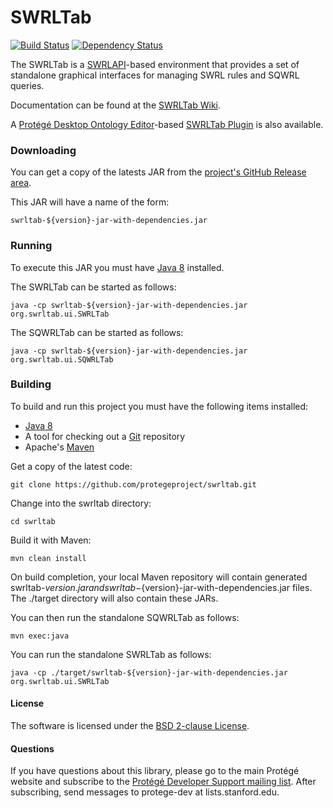 SWRLTab
=======

[![Build Status](https://travis-ci.org/protegeproject/swrltab.svg?branch=master)](https://travis-ci.org/protegeproject/swrltab)
[![Dependency Status](https://www.versioneye.com/user/projects/56a278759b5998003c000083/badge.svg?style=flat)](https://www.versioneye.com/user/projects/56a278759b5998003c000083)

The SWRLTab is a [SWRLAPI](https://github.com/protegeproject/swrlapi/wiki)-based environment that provides a set of standalone graphical interfaces for managing SWRL rules and SQWRL queries. 

Documentation can be found at the [SWRLTab Wiki](https://github.com/protegeproject/swrltab/wiki).

A [Protégé Desktop Ontology Editor](http://protege.stanford.edu)-based [SWRLTab Plugin](https://github.com/protegeproject/swrltab-plugin/wiki) is also available.

### Downloading

You can get a copy of the latests JAR from the [project's GitHub Release area](https://github.com/protegeproject/swrltab/releases).

This JAR will have a name of the form:

    swrltab-${version}-jar-with-dependencies.jar
 
### Running

To execute this JAR you must have [Java 8](http://www.oracle.com/technetwork/java/javase/downloads/index.html) installed.

The SWRLTab can be started as follows:

    java -cp swrltab-${version}-jar-with-dependencies.jar org.swrltab.ui.SWRLTab 

The SQWRLTab can be started as follows:

    java -cp swrltab-${version}-jar-with-dependencies.jar org.swrltab.ui.SQWRLTab 

### Building

To build and run this project you must have the following items installed:

+ [Java 8](http://www.oracle.com/technetwork/java/javase/downloads/index.html)
+ A tool for checking out a [Git](http://git-scm.com/) repository
+ Apache's [Maven](http://maven.apache.org/index.html)

Get a copy of the latest code:

    git clone https://github.com/protegeproject/swrltab.git 

Change into the swrltab directory:

    cd swrltab

Build it with Maven:

    mvn clean install

On build completion, your local Maven repository will contain generated swrltab-${version}.jar and swrltab-${version}-jar-with-dependencies.jar files.
The ./target directory will also contain these JARs.

You can then run the standalone SQWRLTab as follows:

    mvn exec:java

You can run the standalone SWRLTab as follows:

    java -cp ./target/swrltab-${version}-jar-with-dependencies.jar org.swrltab.ui.SWRLTab 

#### License

The software is licensed under the [BSD 2-clause License](https://github.com/protegeproject/swrltab/blob/master/license.txt).

#### Questions

If you have questions about this library, please go to the main
Protégé website and subscribe to the [Protégé Developer Support
mailing list](http://protege.stanford.edu/support.php#mailingListSupport).
After subscribing, send messages to protege-dev at lists.stanford.edu.
